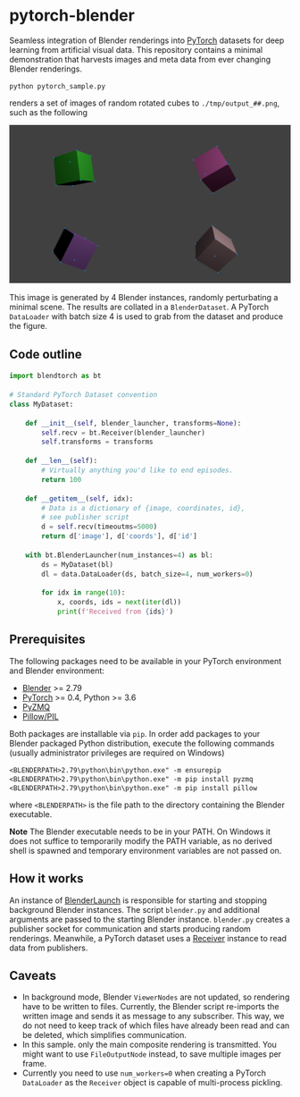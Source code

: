 # pytorch-blender

Seamless integration of Blender renderings into [PyTorch](http://pytorch.org) datasets for deep learning from artificial visual data. This repository contains a minimal demonstration that harvests images and meta data from ever changing Blender renderings.

```
python pytorch_sample.py
```
renders a set of images of random rotated cubes to `./tmp/output_##.png`, such as the following

![](etc/result.png)

This image is generated by 4 Blender instances, randomly perturbating a minimal scene. The results are collated in a `BlenderDataset`. A PyTorch `DataLoader` with batch size 4 is used to grab from the dataset and produce the figure.

## Code outline
```Python
import blendtorch as bt

# Standard PyTorch Dataset convention
class MyDataset:

    def __init__(self, blender_launcher, transforms=None):
        self.recv = bt.Receiver(blender_launcher)
        self.transforms = transforms

    def __len__(self):
        # Virtually anything you'd like to end episodes.
        return 100 

    def __getitem__(self, idx):        
        # Data is a dictionary of {image, coordinates, id}, 
        # see publisher script
        d = self.recv(timeoutms=5000)   
        return d['image'], d['coords'], d['id']

    with bt.BlenderLauncher(num_instances=4) as bl:        
        ds = MyDataset(bl)        
        dl = data.DataLoader(ds, batch_size=4, num_workers=0)

        for idx in range(10):
            x, coords, ids = next(iter(dl))
            print(f'Received from {ids}')
```

## Prerequisites
The following packages need to be available in your PyTorch environment and Blender environment:
 - [Blender](https://www.blender.org/) >= 2.79
 - [PyTorch](http://pytorch.org) >= 0.4, Python >= 3.6
 - [PyZMQ](https://pyzmq.readthedocs.io/en/latest/)
 - [Pillow/PIL](https://pillow.readthedocs.io/en/stable/installation.html)

Both packages are installable via `pip`. In order add packages to your Blender packaged Python distribution, execute the following commands (usually administrator privileges are required on Windows)

```
<BLENDERPATH>2.79\python\bin\python.exe" -m ensurepip
<BLENDERPATH>2.79\python\bin\python.exe" -m pip install pyzmq
<BLENDERPATH>2.79\python\bin\python.exe" -m pip install pillow
```
where `<BLENDERPATH>` is the file path to the directory containing the Blender executable.

**Note** The Blender executable needs to be in your PATH. On Windows it does not suffice to temporarily modify the PATH variable, as no derived shell is spawned and temporary environment variables are not passed on.

## How it works
An instance of [BlenderLaunch](blendtorch/launcher.py) is responsible for starting and stopping background Blender instances. The script `blender.py` and additional arguments are passed to the starting Blender instance. `blender.py` creates a publisher socket for communication and starts producing random renderings. Meanwhile, a PyTorch dataset uses a [Receiver](blendtorch/receiver.py) instance to read data from publishers.

## Caveats
- In background mode, Blender `ViewerNodes` are not updated, so rendering have to be written to files. Currently, the Blender script re-imports the written image and sends it as message to any subscriber. This way, we do not need to keep track of which files have already been read and can be deleted, which simplifies communication.
- In this sample. only the main composite rendering is transmitted. You might want to use `FileOutputNode` instead, to save multiple images per frame.
- Currently you need to use `num_workers=0` when creating a PyTorch `DataLoader` as the `Receiver` object is capable of multi-process pickling.

